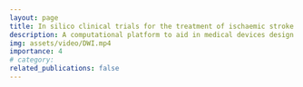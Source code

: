 ```yaml
---
layout: page
title: In silico clinical trials for the treatment of ischaemic stroke
description: A computational platform to aid in medical devices design and clinical decision making
img: assets/video/DWI.mp4
importance: 4
# category:
related_publications: false
---
```



